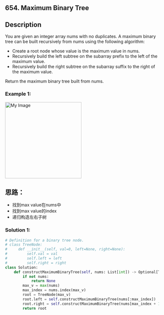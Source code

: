 ## 654. Maximum Binary Tree

## Description
You are given an integer array nums with no duplicates. A maximum binary tree can be built recursively from nums using the following algorithm:

* Create a root node whose value is the maximum value in nums.
* Recursively build the left subtree on the subarray prefix to the left of the maximum value.
* Recursively build the right subtree on the subarray suffix to the right of the maximum value.

Return the maximum binary tree built from nums.

### Example 1:

<img src="https://assets.leetcode.com/uploads/2020/12/24/tree1.jpg" alt="My Image" height="250" />

## 思路：
* 找到max value在nums中
* 找到max value的index
* 递归构造左右子树

### Solution 1:
```python
# Definition for a binary tree node.
# class TreeNode:
#     def __init__(self, val=0, left=None, right=None):
#         self.val = val
#         self.left = left
#         self.right = right
class Solution:
    def constructMaximumBinaryTree(self, nums: List[int]) -> Optional[TreeNode]:
        if not nums:
            return None
        max_v = max(nums)
        max_index = nums.index(max_v)
        root = TreeNode(max_v)
        root.left = self.constructMaximumBinaryTree(nums[:max_index])
        root.right = self.constructMaximumBinaryTree(nums[max_index + 1:])
        return root
        
```